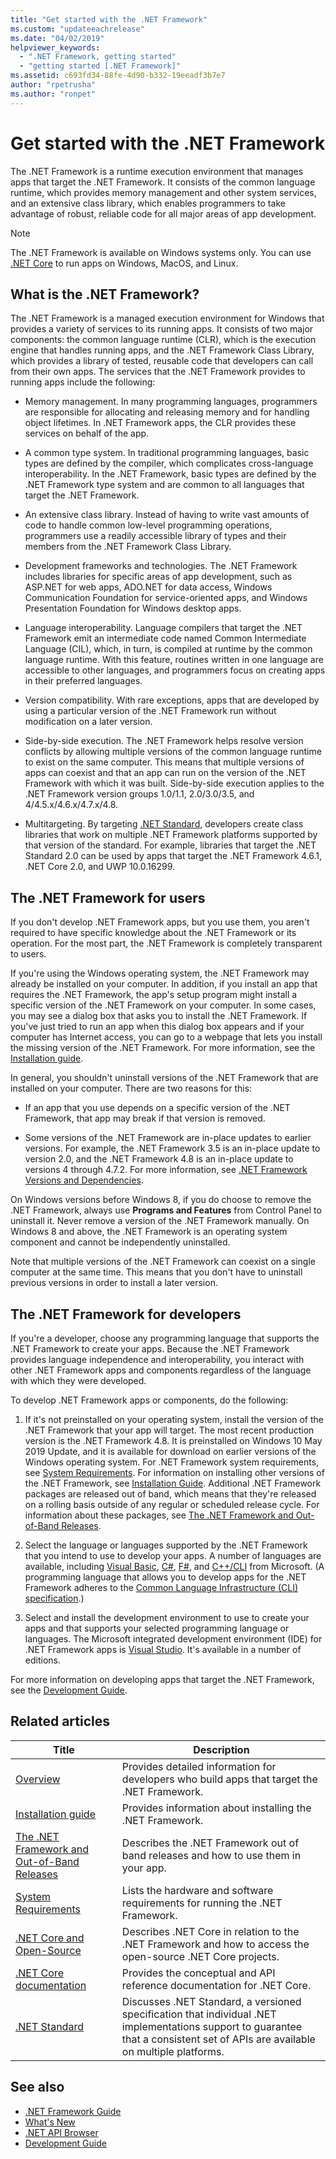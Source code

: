 ```yaml
---
title: "Get started with the .NET Framework"
ms.custom: "updateeachrelease"
ms.date: "04/02/2019"
helpviewer_keywords: 
  - ".NET Framework, getting started"
  - "getting started [.NET Framework]"
ms.assetid: c693fd34-88fe-4d90-b332-19eeadf3b7e7
author: "rpetrusha"
ms.author: "ronpet"
---
```


# Get started with the .NET Framework

The .NET Framework is a runtime execution environment that manages apps that target the .NET Framework. It consists of the common language runtime, which provides memory management and other system services, and an extensive class library, which enables programmers to take advantage of robust, reliable code for all major areas of app development.

> [!NOTE] 
> The .NET Framework is available on Windows systems only. You can use [.NET Core](../../core/index.md) to run apps on Windows, MacOS, and Linux. 

## <a name="Introducing"></a> What is the .NET Framework?

The .NET Framework is a managed execution environment for Windows that provides a variety of services to its running apps. It consists of two major components: the common language runtime (CLR), which is the execution engine that handles running apps, and the .NET Framework Class Library, which provides a library of tested, reusable code that developers can call from their own apps. The services that the .NET Framework provides to running apps include the following:

- Memory management. In many programming languages, programmers are responsible for allocating and releasing memory and for handling object lifetimes. In .NET Framework apps, the CLR provides these services on behalf of the app.

- A common type system. In traditional programming languages, basic types are defined by the compiler, which complicates cross-language interoperability. In the .NET Framework, basic types are defined by the .NET Framework type system and are common to all languages that target the .NET Framework.

- An extensive class library. Instead of having to write vast amounts of code to handle common low-level programming operations, programmers use a readily accessible library of types and their members from the .NET Framework Class Library.

- Development frameworks and technologies. The .NET Framework includes libraries for specific areas of app development, such as ASP.NET for web apps, ADO.NET for data access, Windows Communication Foundation for service-oriented apps, and Windows Presentation Foundation for Windows desktop apps.

- Language interoperability. Language compilers that target the .NET Framework emit an intermediate code named Common Intermediate Language (CIL), which, in turn, is compiled at runtime by the common language runtime. With this feature, routines written in one language are accessible to other languages, and programmers focus on creating apps in their preferred languages.

- Version compatibility. With rare exceptions, apps that are developed by using a particular version of the .NET Framework run without modification on a later version.

- Side-by-side execution. The .NET Framework helps resolve version conflicts by allowing multiple versions of the common language runtime to exist on the same computer. This means that multiple versions of apps can coexist and that an app can run on the version of the .NET Framework with which it was built. Side-by-side execution applies to the .NET Framework version groups 1.0/1.1, 2.0/3.0/3.5, and 4/4.5.x/4.6.x/4.7.x/4.8.

- Multitargeting. By targeting [.NET Standard](../../standard/net-standard.md), developers create class libraries that work on multiple .NET Framework platforms supported by that version of the standard. For example, libraries that target the .NET Standard 2.0 can be used by apps that target the .NET Framework 4.6.1, .NET Core 2.0, and UWP 10.0.16299. 

<a name="ForUsers"></a>
## The .NET Framework for users

If you don't develop .NET Framework apps, but you use them, you aren't required to have specific knowledge about the .NET Framework or its operation. For the most part, the .NET Framework is completely transparent to users.

If you're using the Windows operating system, the .NET Framework may already be installed on your computer. In addition, if you install an app that requires the .NET Framework, the app's setup program might install a specific version of the .NET Framework on your computer. In some cases, you may see a dialog box that asks you to install the .NET Framework. If you've just tried to run an app when this dialog box appears and if your computer has Internet access, you can go to a webpage that lets you install the missing version of the .NET Framework. For more information, see the [Installation guide](../install/index.md).

In general, you shouldn't uninstall versions of the .NET Framework that are installed on your computer. There are two reasons for this:

- If an app that you use depends on a specific version of the .NET Framework, that app may break if that version is removed.

- Some versions of the .NET Framework are in-place updates to earlier versions. For example, the .NET Framework 3.5 is an in-place update to version 2.0, and the .NET Framework 4.8 is an in-place update to versions 4 through 4.7.2. For more information, see [.NET Framework Versions and Dependencies](../migration-guide/versions-and-dependencies.md).

On Windows versions before Windows 8, if you do choose to remove the .NET Framework, always use **Programs and Features** from Control Panel to uninstall it. Never remove a version of the .NET Framework manually. On Windows 8 and above, the .NET Framework is an operating system component and cannot be independently uninstalled.

Note that multiple versions of the .NET Framework can coexist on a single computer at the same time. This means that you don't have to uninstall previous versions in order to install a later version.

## <a name="ForDevelopers"></a> The .NET Framework for developers

If you're a developer, choose any programming language that supports the .NET Framework to create your apps. Because the .NET Framework provides language independence and interoperability, you interact with other .NET Framework apps and components regardless of the language with which they were developed.

To develop .NET Framework apps or components, do the following:

1. If it's not preinstalled on your operating system, install the version of the .NET Framework that your app will target. The most recent production version is the .NET Framework 4.8. It is preinstalled on Windows 10 May 2019 Update, and it is available for download on earlier versions of the Windows operating system. For .NET Framework system requirements, see [System Requirements](system-requirements.md). For information on installing other versions of the .NET Framework, see [Installation Guide](../install/guide-for-developers.md). Additional .NET Framework packages are released out of band, which means that they're released on a rolling basis outside of any regular or scheduled release cycle. For information about these packages, see [The .NET Framework and Out-of-Band Releases](the-net-framework-and-out-of-band-releases.md).

2. Select the language or languages supported by the .NET Framework that you intend to use to develop your apps. A number of languages are available, including [Visual Basic](../../visual-basic/index.md), [C#](../../csharp/index.md), [F#](../../fsharp/index.md), and [C++/CLI](/cpp/dotnet/dotnet-programming-with-cpp-cli-visual-cpp) from Microsoft. (A programming language that allows you to develop apps for the .NET Framework adheres to the [Common Language Infrastructure (CLI) specification](https://visualstudio.microsoft.com/license-terms/ecma-c-common-language-infrastructure-standards/).)

3. Select and install the development environment to use to create your apps and that supports your selected programming language or languages. The Microsoft integrated development environment (IDE) for .NET Framework apps is [Visual Studio](https://visualstudio.microsoft.com/vs/?utm_medium=microsoft&utm_source=docs.microsoft.com&utm_campaign=inline+link). It's available in a number of editions.

For more information on developing apps that target the .NET Framework, see the [Development Guide](../development-guide.md).

## Related articles

| Title | Description |
| ----- |------------ |
| [Overview](overview.md) | Provides detailed information for developers who build apps that target the .NET Framework. |
| [Installation guide](../install/index.md) | Provides information about installing the .NET Framework. |  
| [The .NET Framework and Out-of-Band Releases](the-net-framework-and-out-of-band-releases.md) | Describes the .NET Framework out of band releases and how to use them in your app. |
| [System Requirements](system-requirements.md) | Lists the hardware and software requirements for running the .NET Framework. |
| [.NET Core and Open-Source](net-core-and-open-source.md) | Describes .NET Core in relation to the .NET Framework and how to access the open-source .NET Core projects. |
| [.NET Core documentation](../../core/index.md) | Provides the conceptual and API reference documentation for .NET Core. |
| [.NET Standard](../../standard/net-standard.md) | Discusses .NET Standard, a versioned specification that individual .NET implementations support to guarantee that a consistent set of APIs are available on multiple platforms.

## See also

- [.NET Framework Guide](../index.md)
- [What's New](../whats-new/index.md)
- [.NET API Browser](../../../api/index.md)
- [Development Guide](../development-guide.md)
